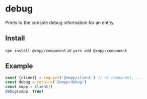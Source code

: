 # debug

Prints to the console debug information for an entity.

## Install

`npm install @xmpp/component` or `yarn add @xmpp/component`

## Example

```javascript
const {client} = require('@xmpp/client') // or component, ...
const debug = require('@xmpp/debug')
const xmpp = client()
debug(xmpp, true)
```
